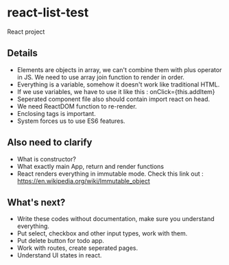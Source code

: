 # react-list-test
React project

## Details
+ Elements are objects in array, we can't combine them with plus operator in JS. We need to use array join function to render in order.
+ Everything is a variable, somehow it doesn't work like traditional HTML.
+ If we use variables, we have to use it like this : onClick={this.addItem}
+ Seperated component file also should contain import react on head.
+ We need ReactDOM function to re-render.
+ Enclosing tags is important.
+ System forces us to use ES6 features.

## Also need to clarify
+ What is constructor?
+ What exactly main App, return and render functions
+ React renders everything in immutable mode. Check this link out : https://en.wikipedia.org/wiki/Immutable_object

## What's next?
+ Write these codes without documentation, make sure you understand everything.
+ Put select, checkbox and other input types, work with them.
+ Put delete button for todo app.
+ Work with routes, create seperated pages.
+ Understand UI states in react.